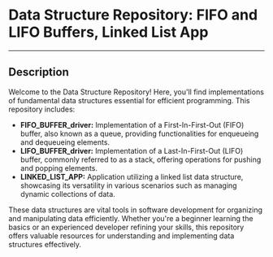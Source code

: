 # Data Structure Repository: FIFO and LIFO Buffers, Linked List App

---

## Description

Welcome to the Data Structure Repository! Here, you'll find implementations of fundamental data structures essential for efficient programming. This repository includes:

- **FIFO_BUFFER_driver:** Implementation of a First-In-First-Out (FIFO) buffer, also known as a queue, providing functionalities for enqueueing and dequeueing elements.
- **LIFO_BUFFER_driver:** Implementation of a Last-In-First-Out (LIFO) buffer, commonly referred to as a stack, offering operations for pushing and popping elements.
- **LINKED_LIST_APP:** Application utilizing a linked list data structure, showcasing its versatility in various scenarios such as managing dynamic collections of data.

These data structures are vital tools in software development for organizing and manipulating data efficiently. Whether you're a beginner learning the basics or an experienced developer refining your skills, this repository offers valuable resources for understanding and implementing data structures effectively.

